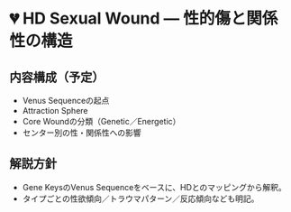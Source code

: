 # 💔 HD Sexual Wound — 性的傷と関係性の構造

## 内容構成（予定）

- Venus Sequenceの起点
- Attraction Sphere
- Core Woundの分類（Genetic／Energetic）
- センター別の性・関係性への影響

## 解説方針

- Gene KeysのVenus Sequenceをベースに、HDとのマッピングから解釈。
- タイプごとの性欲傾向／トラウマパターン／反応傾向なども明記。
